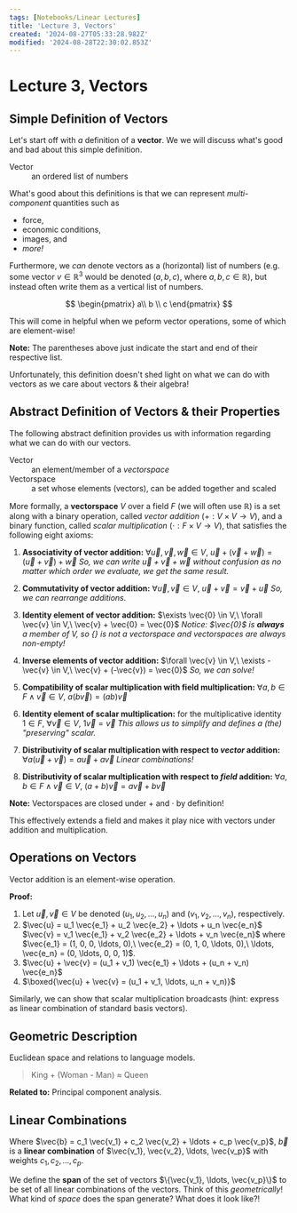 ```yaml
---
tags: [Notebooks/Linear Lectures]
title: 'Lecture 3, Vectors'
created: '2024-08-27T05:33:28.982Z'
modified: '2024-08-28T22:30:02.853Z'
---
```


# Lecture 3, Vectors

## Simple Definition of Vectors

Let's start off with *a* definition of a **vector**. We we will discuss what's good and bad about this simple definition.

<dl>
  <dt>Vector</dt>
  <dd>an ordered list of numbers</dd>
</dl>

What's good about this definitions is that we can represent *multi-component* quantities such as
 * force,
 * economic conditions,
 * images, and
 * *more!*

Furthermore, we *can* denote vectors as a (horizontal) list of numbers (e.g. some vector $v \in \mathbb{R}^3$ would be denoted $(a, b, c)$, where $a,b,c \in \mathbb{R}$), but instead often write them as a vertical list of numbers.

$$
\begin{pmatrix}
 a\\ b \\ c
\end{pmatrix}
$$

This will come in helpful when we peform vector operations, some of which are element-wise!

**Note:** The parentheses above just indicate the start and end of their respective list.

Unfortunately, this definition doesn't shed light on what we can do with vectors as we care about vectors & their algebra!

## Abstract Definition of Vectors & their Properties

The following abstract definition provides us with information regarding what we can do with our vectors.

<dl>
  <dt>Vector</dt>
  <dd>an element/member of a <i>vectorspace</i></dd>
  <dt>Vectorspace</dt>
  <dd>a set whose elements (vectors), can be added together and scaled</dd>
</dl>

More formally, a **vectorspace** $V$ over a field $F$ (we will often use $\mathbb{R}$) is a set along with a binary operation, called *vector addition* ($+: V \times V \rightarrow V$), and a binary function, called *scalar multiplication* ($\cdot: F \times V \rightarrow V$), that satisfies the following eight axioms:

1. **Associativity of vector addition:** $\forall \vec{u}, \vec{v}, \vec{w} \in V,\ \vec{u} + (\vec{v} + \vec{w}) = (\vec{u} + \vec{v}) + \vec{w}$
  *So, we can write $\vec{u} + \vec{v} + \vec{w}$ without confusion as no matter which order we evaluate, we get the same result.*

2. **Commutativity of vector addition:** $\forall \vec{u}, \vec{v} \in V,\ \vec{u} + \vec{v} = \vec{v} + \vec{u}$
  *So, we can rearrange additions.*

3. **Identity element of vector addition:** $\exists \vec{0} \in V,\ \forall \vec{v} \in V,\ \vec{v} + \vec{0} = \vec{0}$
  *Notice: $\vec{0}$ is **always** a member of $V$, so $\{\}$ is not a vectorspace and vectorspaces are always non-empty!*

4. **Inverse elements of vector addition:** $\forall \vec{v} \in V,\ \exists -\vec{v} \in V,\ \vec{v} + (-\vec{v}) = \vec{0}$
  *So, we can solve!*
  
5. **Compatibility of scalar multiplication with field multiplication:** $\forall a,b \in F \land \vec{v} \in V,\ a (b \vec{v}) = (a b) \vec{v}$

6. **Identity element of scalar multiplication:** for the multiplicative identity $1 \in F$, $\forall \vec{v} \in V,\ 1 \vec{v} = \vec{v}$
  *This allows us to simplify and defines a (the) "preserving" scalar.*

7. **Distributivity of scalar multiplication with respect to *vector* addition:** $\forall a (\vec{u} + \vec{v}) = a \vec{u} + a \vec{v}$
  *Linear combinations!*

8. **Distributivity of scalar multiplication with respect to *field* addition:** $\forall a,b \in F \land \vec{v} \in V,\ (a + b) \vec{v} = a \vec{v} + b \vec{v}$

**Note:** Vectorspaces are closed under $+$ and $\cdot$ by definition!

This effectively extends a field and makes it play nice with vectors under addition and multiplication.

## Operations on Vectors

Vector addition is an element-wise operation.

**Proof:**
1. Let $\vec{u}, \vec{v} \in V$ be denoted $(u_1, u_2, \ldots, u_n)$ and $(v_1, v_2, \ldots, v_n)$, respectively.
2. $\vec{u} = u_1 \vec{e_1} + u_2 \vec{e_2} + \ldots + u_n \vec{e_n}$
   $\vec{v} = v_1 \vec{e_1} + v_2 \vec{e_2} + \ldots + v_n \vec{e_n}$
   where $\vec{e_1} = (1, 0, 0, \ldots, 0),\ \vec{e_2} = (0, 1, 0, \ldots, 0),\ \ldots, \vec{e_n} = (0, \ldots, 0, 0, 1)$.
3. $\vec{u} + \vec{v} = (u_1 + v_1) \vec{e_1} + \ldots + (u_n + v_n) \vec{e_n}$
4. $\boxed{\vec{u} + \vec{v} = (u_1 + v_1, \ldots, u_n + v_n)}$

Similarly, we can show that scalar multiplication broadcasts (hint: express as linear combination of standard basis vectors).

## Geometric Description

Euclidean space and relations to language models.

> King + (Woman - Man) ≈ Queen

**Related to:** Principal component analysis.

## Linear Combinations

Where $\vec{b} = c_1 \vec{v_1} + c_2 \vec{v_2} + \ldots + c_p \vec{v_p}$, $\vec{b}$ is a **linear combination** of $\vec{v_1}, \vec{v_2}, \ldots, \vec{v_p}$ with weights $c_1, c_2, \ldots, c_p$.

We define the **span** of the set of vectors $\{\vec{v_1}, \ldots, \vec{v_p}\}$ to be set of all linear combinations of the vectors. Think of this *geometrically*! What kind of *space* does the span generate? What does it look like?!

